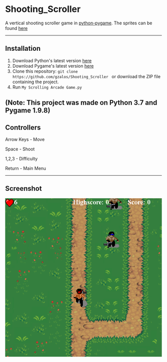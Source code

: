 # Shooting_Scroller
A vertical shooting scroller game in [python-pygame](https://www.pygame.org/news).
The sprites can be found [here](https://www.spriters-resource.com/arcade/ikariwarriors/sheet/27197/)

---


## Installation
1) Download Python's latest version [here](https://www.python.org/)
2) Download Pygame's latest version [here](https://www.pygame.org/news)
3) Clone this repository: ```git clone https://github.com/gzalos/Shooting_Scroller ``` or download the ZIP file containing the project.
4) Run ```My Scrolling Arcade Game.py```

(Note: This project was made on Python 3.7 and Pygame 1.9.8)
---
## Controllers
Arrow Keys - Move

Space      - Shoot

1,2,3      - Difficulty

Return     - Main Menu

---
## Screenshot
![Alt text](Screenshot_1.png)
